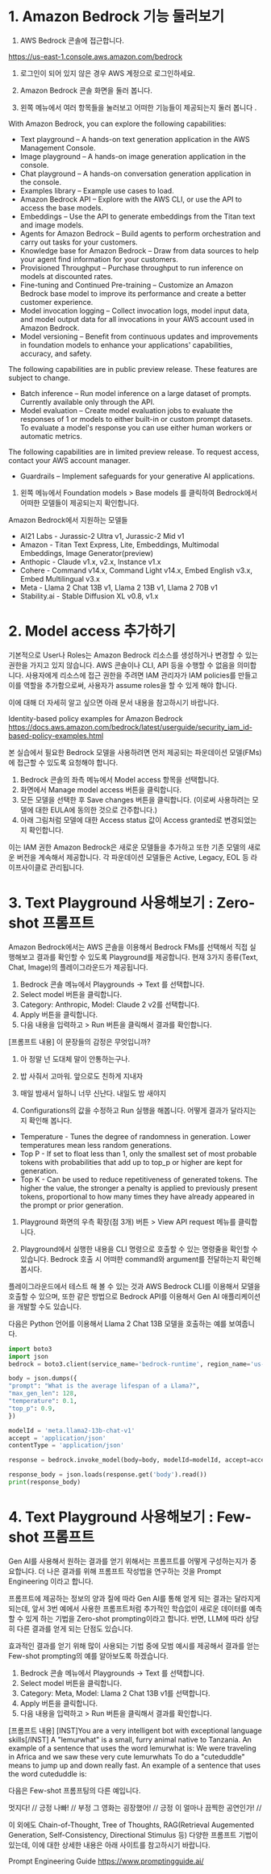 # 1. Amazon Bedrock 기능 둘러보기

1. AWS Bedrock 콘솔에 접근합니다.

https://us-east-1.console.aws.amazon.com/bedrock

1. 로그인이 되어 있지 않은 경우 AWS 계정으로 로그인하세요.
2. Amazon Bedrock 콘솔 화면을 둘러 봅니다. 



1. 왼쪽 메뉴에서 여러 항목들을 눌러보고 어떠한 기능들이 제공되는지 둘러 봅니다 .


With Amazon Bedrock, you can explore the following capabilities:

* Text playground – A hands-on text generation application in the AWS Management Console.
* Image playground – A hands-on image generation application in the console.
* Chat playground – A hands-on conversation generation application in the console.
* Examples library – Example use cases to load.
* Amazon Bedrock API – Explore with the AWS CLI, or use the API to access the base models.
* Embeddings – Use the API to generate embeddings from the Titan text and image models.
* Agents for Amazon Bedrock – Build agents to perform orchestration and carry out tasks for your customers.
* Knowledge base for Amazon Bedrock – Draw from data sources to help your agent find information for your customers.
* Provisioned Throughput – Purchase throughput to run inference on models at discounted rates.
* Fine-tuning and Continued Pre-training – Customize an Amazon Bedrock base model to improve its performance and create a better customer experience.
* Model invocation logging – Collect invocation logs, model input data, and model output data for all invocations in your AWS account used in Amazon Bedrock.
* Model versioning – Benefit from continuous updates and improvements in foundation models to enhance your applications' capabilities, accuracy, and safety.


The following capabilities are in public preview release. These features are subject to change.

* Batch inference – Run model inference on a large dataset of prompts. Currently available only through the API.
* Model evaluation – Create model evaluation jobs to evaluate the responses of 1 or models to either built-in or custom prompt datasets. To evaluate a model's response you can use either human workers or automatic metrics.

The following capabilities are in limited preview release. To request access, contact your AWS account manager.

* Guardrails – Implement safeguards for your generative AI applications.



1. 왼쪽 메뉴에서 Foundation models > Base models 를 클릭하여 Bedrock에서 어떠한 모델들이 제공되는지 확인합니다. 


Amazon Bedrock에서 지원하는 모델들

* AI21 Labs - Jurassic-2 Ultra v1, Jurassic-2 Mid v1
* Amazon - Titan Text Express, Lite, Embeddings, Multimodal Embeddings, Image Generator(preview)
* Anthopic - Claude v1.x, v2.x, Instance v1.x
* Cohere - Command v14.x, Command Light v14.x, Embed English v3.x, Embed Multilingual v3.x
* Meta - Llama 2 Chat 13B v1, Llama 2 13B v1, Llama 2 70B v1
* Stability.ai - Stable Diffusion XL v0.8, v1.x



# 2. Model access 추가하기

기본적으로 User나 Roles는 Amazon Bedrock 리소스를 생성하거나 변경할 수 있는 권한을 가지고 있지 않습니다. AWS 콘솔이나 CLI, API 등을 수행할 수 없음을 의미합니다. 사용자에게 리소스에 접근 권한을 주려면 IAM 관리자가 IAM policies를 만들고 이를 역할을 추가함으로써, 사용자가 assume roles을 할 수 있게 해야 합니다. 

이에 대해 더 자세히 알고 싶으면 아래 문서 내용을 참고하시기 바랍니다. 

Identity-based policy examples for Amazon Bedrock
https://docs.aws.amazon.com/bedrock/latest/userguide/security_iam_id-based-policy-examples.html

본 실습에서 필요한 Bedrock 모델을 사용하려면 먼저 제공되는 파운데이션 모델(FMs)에 접근할 수 있도록 요청해야 합니다. 

1. Bedrock 콘솔의 좌측 메뉴에서 Model access 항목을 선택합니다. 
2. 화면에서 Manage model access 버튼을 클릭합니다.
3. 모든 모델을 선택한 후 Save changes 버튼을 클릭합니다. 
    (이로써 사용하려는 모델에 대한 EULA에 동의한 것으로 간주합니다.)
4. 아래 그림처럼 모델에 대한 Access status 값이 Access granted로 변경되었는지 확인합니다.



이는 IAM 권한
Amazon Bedrock은 새로운 모델들을 추가하고 또한 기존 모델의 새로운 버전을 계속해서 제공합니다. 각 파운데이션 모델들은 Active, Legacy, EOL 등 라이프사이클로 관리됩니다.


# 3. Text Playground 사용해보기 : Zero-shot 프롬프트

Amazon Bedrock에서는 AWS 콘솔을 이용해서 Bedrock FMs를 선택해서 직접 실행해보고 결과를 확인할 수 있도록 Playground를 제공합니다. 현재 3가지 종류(Text, Chat, Image)의 플레이그라운드가 제공됩니다.


1. Bedrock 콘솔 메뉴에서 Playgrounds → Text 를 선택합니다.
2. Select model 버튼을 클릭합니다.
3. Category: Anthropic, Model: Claude 2 v2를 선택합니다.
4. Apply 버튼을 클릭합니다. 
5. 다음 내용을 입력하고 > Run 버튼을 클릭해서 결과를 확인합니다. 


[프롬프트 내용]
이 문장들의 감정은 무엇입니까? 
1. 아 정말 넌 도대체 말이 안통하는구나. 
2. 밥 사줘서 고마워. 앞으로도 친하게 지내자 
3. 매일 밤새서 일하니 너무 신난다. 내일도 밤 새야지



1. Configurations의 값을 수정하고 Run 실행을 해봅니다. 어떻게 결과가 달라지는지 확인해 봅니다.

* Temperature - Tunes the degree of randomness in generation. Lower temperatures mean less random generations.
* Top P - If set to float less than 1, only the smallest set of most probable tokens with probabilities that add up to top_p or higher are kept for generation.
* Top K - Can be used to reduce repetitiveness of generated tokens. The higher the value, the stronger a penalty is applied to previously present tokens, proportional to how many times they have already appeared in the prompt or prior generation.



1. Playground 화면의 우측 확장(점 3개) 버튼 > View API request 메뉴를 클릭합니다.


1. Playground에서 실행한 내용을 CLI 명령으로 호출할 수 있는 명령줄을 확인할 수 있습니다. Bedrock 호출 시 어떠한 command와 argument를 전달하는지 확인해봅시다.


플레이그라운드에서 테스트 해 볼 수 있는 것과 AWS Bedrock CLI를 이용해서 모델을 호출할 수 있으며, 또한 같은 방법으로 Bedrock API를 이용해서 Gen AI 애플리케이션을 개발할 수도 있습니다. 

다음은 Python 언어를 이용해서 Llama 2 Chat 13B 모델을 호출하는 예를 보여줍니다. 

~~~python
import boto3
import json
bedrock = boto3.client(service_name='bedrock-runtime', region_name='us-east-1')

body = json.dumps({
"prompt": "What is the average lifespan of a Llama?",
"max_gen_len": 128,
"temperature": 0.1,
"top_p": 0.9,
})

modelId = 'meta.llama2-13b-chat-v1'
accept = 'application/json'
contentType = 'application/json'

response = bedrock.invoke_model(body=body, modelId=modelId, accept=accept, contentType=contentType)

response_body = json.loads(response.get('body').read())
print(response_body)
~~~

# 4. Text Playground 사용해보기 : Few-shot 프롬프트

Gen AI를 사용해서 원하는 결과를 얻기 위해서는 프롬프트를 어떻게 구성하는지가 중요합니다. 더 나은 결과를 위해 프롬프트 작성법을 연구하는 것을 Prompt Engineering 이라고 합니다. 

프롬프트에 제공하는 정보의 양과 질에 따라 Gen AI를 통해 얻게 되는 결과는 달라지게 되는데, 앞서 3번 예에서 사용한 프롬프트처럼 추가적인 학습없이 새로운 데이터를 예측할 수 있게 하는 기법을 Zero-shot prompting이라고 합니다. 반면, LLM에 따라 상당히 다른 결과를 얻게 되는 단점도 있습니다.

효과적인 결과를 얻기 위해 많이 사용되는 기법 중에 모범 예시를 제공해서 결과를 얻는 Few-shot prompting의 예를 알아보도록 하겠습니다. 


1. Bedrock 콘솔 메뉴에서 Playgrounds → Text 를 선택합니다.
2. Select model 버튼을 클릭합니다.
3. Category: Meta, Model: Llama 2 Chat 13B v1를 선택합니다.
4. Apply 버튼을 클릭합니다. 
5. 다음 내용을 입력하고 > Run 버튼을 클릭해서 결과를 확인합니다. 


[프롬프트 내용]
[INST]You are a very intelligent bot with exceptional language skills[/INST]
A "lemurwhat" is a small, furry animal native to Tanzania. An example of a sentence that uses
the word lemurwhat is:
We were traveling in Africa and we saw these very cute lemurwhats
To do a "cuteduddle" means to jump up and down really fast. An example of a sentence that uses 
the word cuteduddle is:



다음은 Few-shot 프롬프팅의 다른 예입니다.

멋지다! // 긍정
나빠! // 부정
그 영화는 굉장했어! // 긍정
이 얼마나 끔찍한 공연인가! //


이 외에도 Chain-of-Thought, Tree of Thoughts, RAG(Retrieval Augemented Generation, Self-Consistency, Directional Stimulus 등) 다양한 프롬프트 기법이 있는데, 이에 대한 상세한 내용은 아래 사이트를 참고하시기 바랍니다.

Prompt Engineering Guide
https://www.promptingguide.ai/
